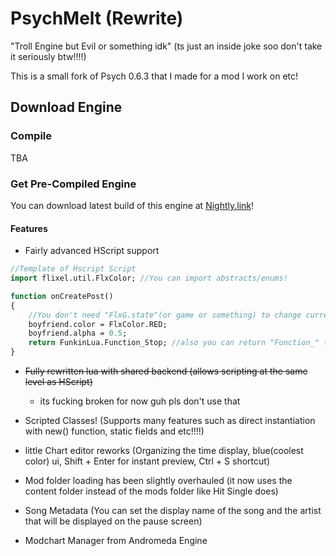 # PsychMelt (Rewrite)

"Troll Engine but Evil or something idk" (ts just an inside joke soo don't take it seriously btw!!!!)

This is a small fork of Psych 0.6.3 that I made for a mod I work on etc!

## Download Engine
### Compile
TBA

### Get Pre-Compiled Engine
You can download latest build of this engine at [Nightly.link](https://nightly.link/lasystuff/PsychMelt-Rewrite-mirror/workflows/main/main/windowsBuild.zip)!

#### Features

- Fairly advanced HScript support
```haxe
//Template of Hscript Script
import flixel.util.FlxColor; //You can import abstracts/enums!

function onCreatePost()
{
    //You don't need "FlxG.state"(or game or something) to change current Instance
    boyfriend.color = FlxColor.RED;
    boyfriend.alpha = 0.5;
    return FunkinLua.Function_Stop; //also you can return "Function_" thing like doing in lua!
}
```
- ~~Fully rewritten lua with shared backend (allows scripting at the same level as HScript)~~
    - its fucking broken for now guh pls don't use that

- Scripted Classes! (Supports many features such as direct instantiation with new() function, static fields and etc!!!!)

- little Chart editor reworks (Organizing the time display, blue(coolest color) ui, Shift + Enter for instant preview, Ctrl + S shortcut)

- Mod folder loading has been slightly overhauled (it now uses the content folder instead of the mods folder like Hit Single does)

- Song Metadata (You can set the display name of the song and the artist that will be displayed on the pause screen)

- Modchart Manager from Andromeda Engine